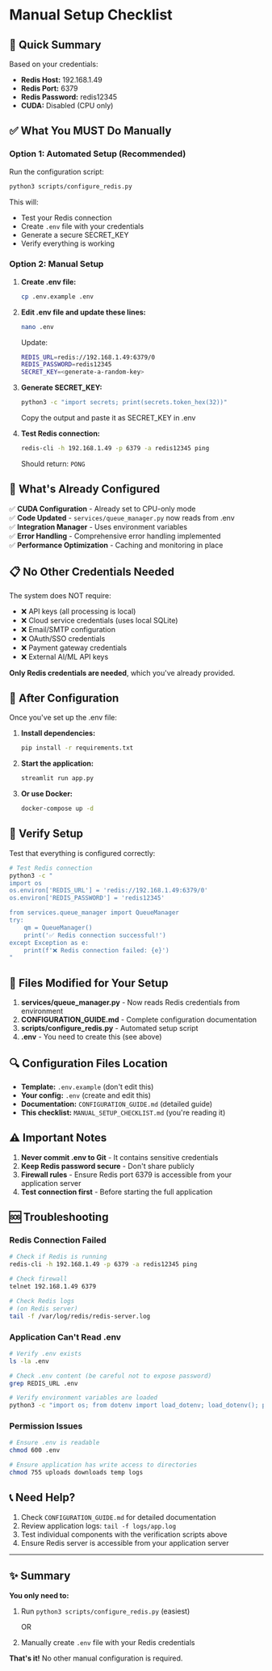 # Manual Setup Checklist

## 🎯 Quick Summary

Based on your credentials:
- **Redis Host:** 192.168.1.49
- **Redis Port:** 6379
- **Redis Password:** redis12345
- **CUDA:** Disabled (CPU only)

## ✅ What You MUST Do Manually

### Option 1: Automated Setup (Recommended)

Run the configuration script:

```bash
python3 scripts/configure_redis.py
```

This will:
- Test your Redis connection
- Create `.env` file with your credentials
- Generate a secure SECRET_KEY
- Verify everything is working

### Option 2: Manual Setup

1. **Create .env file:**
   ```bash
   cp .env.example .env
   ```

2. **Edit .env file and update these lines:**
   ```bash
   nano .env
   ```
   
   Update:
   ```bash
   REDIS_URL=redis://192.168.1.49:6379/0
   REDIS_PASSWORD=redis12345
   SECRET_KEY=<generate-a-random-key>
   ```

3. **Generate SECRET_KEY:**
   ```bash
   python3 -c "import secrets; print(secrets.token_hex(32))"
   ```
   Copy the output and paste it as SECRET_KEY in .env

4. **Test Redis connection:**
   ```bash
   redis-cli -h 192.168.1.49 -p 6379 -a redis12345 ping
   ```
   Should return: `PONG`

## 🔧 What's Already Configured

✅ **CUDA Configuration** - Already set to CPU-only mode  
✅ **Code Updated** - `services/queue_manager.py` now reads from .env  
✅ **Integration Manager** - Uses environment variables  
✅ **Error Handling** - Comprehensive error handling implemented  
✅ **Performance Optimization** - Caching and monitoring in place  

## 📋 No Other Credentials Needed

The system does NOT require:
- ❌ API keys (all processing is local)
- ❌ Cloud service credentials (uses local SQLite)
- ❌ Email/SMTP configuration
- ❌ OAuth/SSO credentials
- ❌ Payment gateway credentials
- ❌ External AI/ML API keys

**Only Redis credentials are needed**, which you've already provided.

## 🚀 After Configuration

Once you've set up the .env file:

1. **Install dependencies:**
   ```bash
   pip install -r requirements.txt
   ```

2. **Start the application:**
   ```bash
   streamlit run app.py
   ```

3. **Or use Docker:**
   ```bash
   docker-compose up -d
   ```

## 🧪 Verify Setup

Test that everything is configured correctly:

```bash
# Test Redis connection
python3 -c "
import os
os.environ['REDIS_URL'] = 'redis://192.168.1.49:6379/0'
os.environ['REDIS_PASSWORD'] = 'redis12345'

from services.queue_manager import QueueManager
try:
    qm = QueueManager()
    print('✅ Redis connection successful!')
except Exception as e:
    print(f'❌ Redis connection failed: {e}')
"
```

## 📁 Files Modified for Your Setup

1. **services/queue_manager.py** - Now reads Redis credentials from environment
2. **CONFIGURATION_GUIDE.md** - Complete configuration documentation
3. **scripts/configure_redis.py** - Automated setup script
4. **.env** - You need to create this (see above)

## 🔍 Configuration Files Location

- **Template:** `.env.example` (don't edit this)
- **Your config:** `.env` (create and edit this)
- **Documentation:** `CONFIGURATION_GUIDE.md` (detailed guide)
- **This checklist:** `MANUAL_SETUP_CHECKLIST.md` (you're reading it)

## ⚠️ Important Notes

1. **Never commit .env to Git** - It contains sensitive credentials
2. **Keep Redis password secure** - Don't share publicly
3. **Firewall rules** - Ensure Redis port 6379 is accessible from your application server
4. **Test connection first** - Before starting the full application

## 🆘 Troubleshooting

### Redis Connection Failed

```bash
# Check if Redis is running
redis-cli -h 192.168.1.49 -p 6379 -a redis12345 ping

# Check firewall
telnet 192.168.1.49 6379

# Check Redis logs
# (on Redis server)
tail -f /var/log/redis/redis-server.log
```

### Application Can't Read .env

```bash
# Verify .env exists
ls -la .env

# Check .env content (be careful not to expose password)
grep REDIS_URL .env

# Verify environment variables are loaded
python3 -c "import os; from dotenv import load_dotenv; load_dotenv(); print(os.getenv('REDIS_URL'))"
```

### Permission Issues

```bash
# Ensure .env is readable
chmod 600 .env

# Ensure application has write access to directories
chmod 755 uploads downloads temp logs
```

## 📞 Need Help?

1. Check `CONFIGURATION_GUIDE.md` for detailed documentation
2. Review application logs: `tail -f logs/app.log`
3. Test individual components with the verification scripts above
4. Ensure Redis server is accessible from your application server

---

## ✨ Summary

**You only need to:**
1. Run `python3 scripts/configure_redis.py` (easiest)
   
   OR
   
2. Manually create `.env` file with your Redis credentials

**That's it!** No other manual configuration is required.
